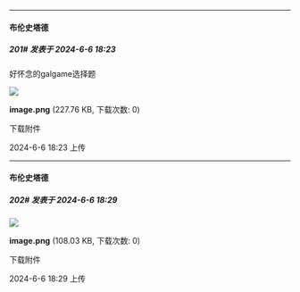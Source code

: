 ﻿
*****

####  布伦史塔德  
##### 201#       发表于 2024-6-6 18:23

好怀念的galgame选择题

<img src="https://img.saraba1st.com/forum/202406/06/182345yoiwsu2vdk76r3d8.png" referrerpolicy="no-referrer">

<strong>image.png</strong> (227.76 KB, 下载次数: 0)

下载附件

2024-6-6 18:23 上传


*****

####  布伦史塔德  
##### 202#       发表于 2024-6-6 18:29

<img src="https://img.saraba1st.com/forum/202406/06/182956ity8zitmnirs3tlt.png" referrerpolicy="no-referrer">

<strong>image.png</strong> (108.03 KB, 下载次数: 0)

下载附件

2024-6-6 18:29 上传

